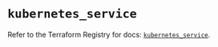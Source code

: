 # `kubernetes_service`

Refer to the Terraform Registry for docs: [`kubernetes_service`](https://registry.terraform.io/providers/hashicorp/kubernetes/2.35.0/docs/resources/service).
